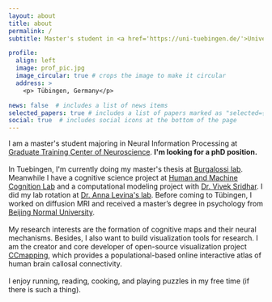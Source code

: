 ```yaml
---
layout: about
title: about
permalink: /
subtitle: Master's student in <a href='https://uni-tuebingen.de/'>University of Tübingen</a>

profile:
  align: left
  image: prof_pic.jpg
  image_circular: true # crops the image to make it circular
  address: >
    <p> Tübingen, Germany</p>

news: false  # includes a list of news items
selected_papers: true # includes a list of papers marked as "selected={true}"
social: true  # includes social icons at the bottom of the page
---
```

I am a master's student majoring in Neural Information Processing at <a href='https://www.neuroschool-tuebingen.de/'>Graduate Training Center of Neuroscience</a>. <b>I'm looking for a phD position. </b>
<br/>
<br/>
In Tuebingen, I'm currently doing my master's thesis at <a href='https://www.burgalossilab.com/'>Burgalossi lab</a>. Meanwhile I have a cognitive science project at <a href='https://hmc-lab.com/'>Human and Machine Cognition Lab</a> and a computational modeling project with <a href='https://www.vivekhsridhar.com/'>Dr. Vivek Sridhar</a>. I did my lab rotation at <a href='https://uni-tuebingen.de/fakultaeten/mathematisch-naturwissenschaftliche-fakultaet/fachbereiche/informatik/lehrstuehle/self-organization-and-optimality-in-neuronal-networks/'>Dr. Anna Levina's lab</a>. Before coming to Tübingen, I worked on diffusion MRI and received a master’s degree in psychology from <a href='https://english.bnu.edu.cn/'>Beijing Normal University</a>. 
<br/>
<br/>
My research interests are the formation of cognitive maps and their neural mechanisms. Besides, I also want to build visualization tools for research. I am the creator and core developer of open-source visualization project <a href='http://ccmapping.org/'>CCmapping</a>, which provides a populational-based online interactive atlas of human brain callosal connectivity. 
<br/>
<br/>
I enjoy running, reading, cooking, and playing puzzles in my free time (if there is such a thing). 
